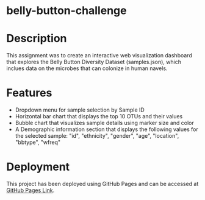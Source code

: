 # belly-button-challenge

# Description
This assignment was to create an interactive web visualization dashboard that explores the Belly Button Diversity Dataset (samples.json), which inclues data on the microbes that can colonize in human navels.

# Features
- Dropdown menu for sample selection by Sample ID
- Horizontal bar chart that displays the top 10 OTUs and their values
- Bubble chart that visualizes sample details using marker size and color
- A Demographic information section that displays the following values for the selected sample: "id", "ethnicity", "gender", "age", "location", "bbtype", "wfreq"

# Deployment
This project has been deployed using GitHub Pages and can be accessed at [GitHub Pages Link](https://yourusername.github.io/belly-button-challenge/).
